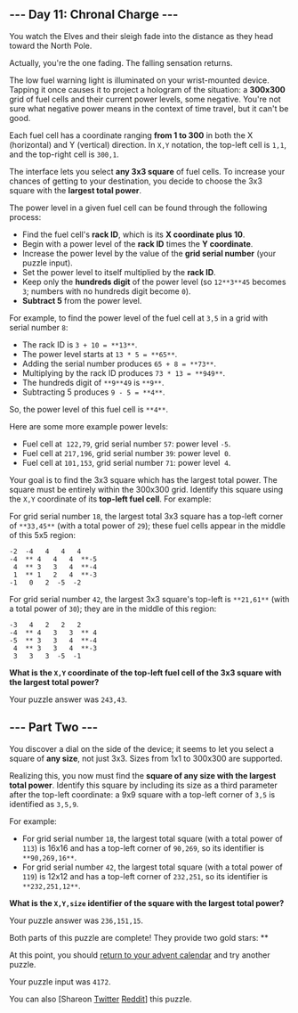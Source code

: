 
## --- Day 11: Chronal Charge ---

You watch the Elves and their sleigh fade into the distance as they head toward the North Pole.

Actually, you're the one fading. The falling sensation returns.

The low fuel warning light is illuminated on your wrist-mounted device. Tapping it once causes it to project a hologram of the situation: a **300x300** grid of fuel cells and their current power levels, some negative. You're not sure what negative power means in the context of time travel, but it can't be good.

Each fuel cell has a coordinate ranging **from 1 to 300** in both the X (horizontal) and Y (vertical) direction.  In `X,Y` notation, the top-left cell is `1,1`, and the top-right cell is `300,1`.

The interface lets you select **any 3x3 square** of fuel cells. To increase your chances of getting to your destination, you decide to choose the 3x3 square with the **largest total power**.

The power level in a given fuel cell can be found through the following process:

- Find the fuel cell's **rack ID**, which is its **X coordinate plus 10**.
- Begin with a power level of the **rack ID** times the **Y coordinate**.
- Increase the power level by the value of the **grid serial number** (your puzzle input).
- Set the power level to itself multiplied by the **rack ID**.
- Keep only the **hundreds digit** of the power level (so `12**3**45` becomes `3`; numbers with no hundreds digit become `0`).
- **Subtract 5** from the power level.

For example, to find the power level of the fuel cell at `3,5` in a grid with serial number `8`:

- The rack ID is `3 + 10 = **13**`.
- The power level starts at `13 * 5 = **65**`.
- Adding the serial number produces `65 + 8 = **73**`.
- Multiplying by the rack ID produces `73 * 13 = **949**`.
- The hundreds digit of `**9**49` is `**9**`.
- Subtracting 5 produces `9 - 5 = **4**`.

So, the power level of this fuel cell is `**4**`.

Here are some more example power levels:

- Fuel cell at  `122,79`, grid serial number `57`: power level `-5`.
- Fuel cell at `217,196`, grid serial number `39`: power level  `0`.
- Fuel cell at `101,153`, grid serial number `71`: power level  `4`.

Your goal is to find the 3x3 square which has the largest total power. The square must be entirely within the 300x300 grid. Identify this square using the `X,Y` coordinate of its **top-left fuel cell**. For example:

For grid serial number `18`, the largest total 3x3 square has a top-left corner of `**33,45**` (with a total power of `29`); these fuel cells appear in the middle of this 5x5 region:

```
-2  -4   4   4   4
-4  ** 4   4   4  **-5
 4  ** 3   3   4  **-4
 1  ** 1   2   4  **-3
-1   0   2  -5  -2

```

For grid serial number `42`, the largest 3x3 square's top-left is `**21,61**` (with a total power of `30`); they are in the middle of this region:

```
-3   4   2   2   2
-4  ** 4   3   3  ** 4
-5  ** 3   3   4  **-4
 4  ** 3   3   4  **-3
 3   3   3  -5  -1

```

**What is the `X,Y` coordinate of the top-left fuel cell of the 3x3 square with the largest total power?**

Your puzzle answer was `243,43`.

## --- Part Two ---

You discover a dial on the side of the device; it seems to let you select a square of **any size**, not just 3x3. Sizes from 1x1 to 300x300 are supported.

Realizing this, you now must find the **square of any size with the largest total power**. Identify this square by including its size as a third parameter after the top-left coordinate: a 9x9 square with a top-left corner of `3,5` is identified as `3,5,9`.

For example:

- For grid serial number `18`, the largest total square (with a total power of `113`) is 16x16 and has a top-left corner of `90,269`, so its identifier is `**90,269,16**`.
- For grid serial number `42`, the largest total square (with a total power of `119`) is 12x12 and has a top-left corner of `232,251`, so its identifier is `**232,251,12**`.

**What is the `X,Y,size` identifier of the square with the largest total power?**

Your puzzle answer was `236,151,15`.

Both parts of this puzzle are complete! They provide two gold stars: **

At this point, you should [return to your advent calendar](/2018) and try another puzzle.

Your puzzle input was `4172`.

You can also [Shareon
  [Twitter](https://twitter.com/intent/tweet?text=I%27ve+completed+%22Chronal+Charge%22+%2D+Day+11+%2D+Advent+of+Code+2018&amp;url=https%3A%2F%2Fadventofcode%2Ecom%2F2018%2Fday%2F11&amp;related=ericwastl&amp;hashtags=AdventOfCode)
[Reddit](http://www.reddit.com/submit?url=https%3A%2F%2Fadventofcode%2Ecom%2F2018%2Fday%2F11&amp;title=I%27ve+completed+%22Chronal+Charge%22+%2D+Day+11+%2D+Advent+of+Code+2018)] this puzzle.
